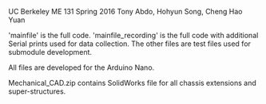 UC Berkeley ME 131
Spring 2016
Tony Abdo, Hohyun Song, Cheng Hao Yuan


'mainfile' is the full code.
'mainfile_recording' is the full code with additional Serial prints used for data collection.
The other files are test files used for submodule development.

All files are developed for the Arduino Nano.

Mechanical_CAD.zip contains SolidWorks file for all chassis extensions and super-structures.